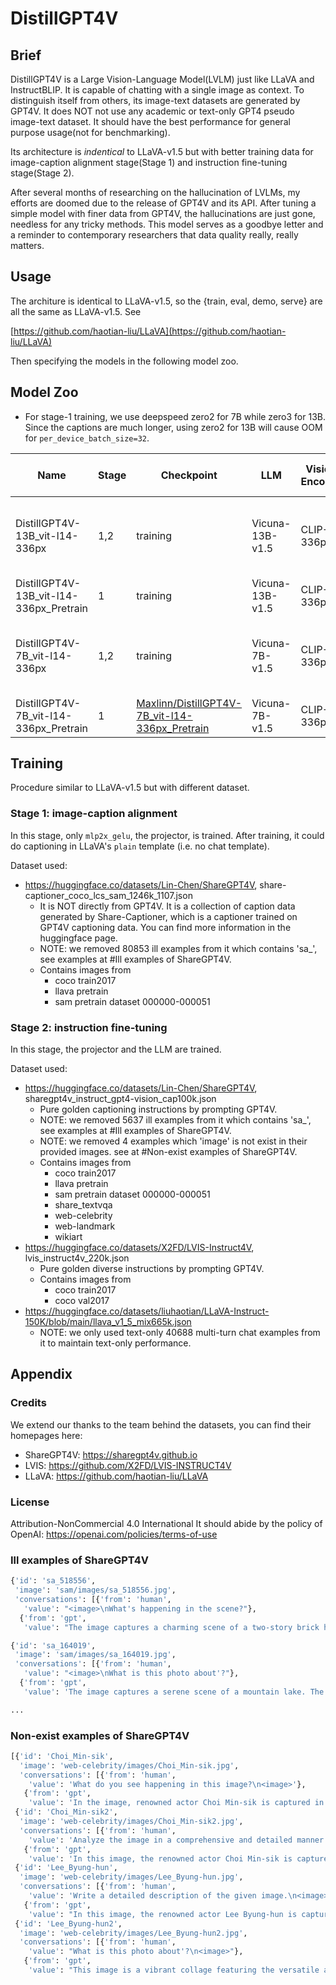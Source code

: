 # DistillGPT4V

## Brief

DistillGPT4V is a Large Vision-Language Model(LVLM) just like LLaVA and InstructBLIP. It is capable of chatting with a single image as context. To distinguish itself from others, its image-text datasets are generated by GPT4V. It does NOT not use any academic or text-only GPT4 pseudo image-text dataset. It should have the best performance for general purpose usage(not for benchmarking).

Its architecture is *indentical* to LLaVA-v1.5 but with better training data for image-caption alignment stage(Stage 1) and instruction fine-tuning stage(Stage 2).

After several months of researching on the hallucination of LVLMs, my efforts are doomed due to the release of GPT4V and its API. After tuning a simple model with finer data from GPT4V, the hallucinations are just gone, needless for any tricky methods. This model serves as a goodbye letter and a reminder to contemporary researchers that data quality really, really matters.

## Usage

The architure is identical to LLaVA-v1.5, so the {train, eval, demo, serve} are all the same as LLaVA-v1.5. See

[https://github.com/haotian-liu/LLaVA](https://github.com/haotian-liu/LLaVA)

Then specifying the models in the following model zoo.

## Model Zoo

- For stage-1 training, we use deepspeed zero2 for 7B while zero3 for 13B. Since the captions are much longer, using zero2 for 13B will cause OOM for `per_device_batch_size=32`.

| Name                                    | Stage | Checkpoint                                                   | LLM             | Vision Encoder | Projection | Pretrain  Data Amount | Finetune Data Amount             | Pretrain Data                                                | Finetune Data                                                |
| --------------------------------------- | ----- | ------------------------------------------------------------ | --------------- | -------------- | ---------- | --------------------- | -------------------------------- | ------------------------------------------------------------ | ------------------------------------------------------------ |
| DistillGPT4V-13B_vit-l14-336px          | 1,2   | training                                                     | Vicuna-13B-v1.5 | CLIP-L-336px   | MLP-2x     | 1,166,048             | 359,783=<br />96384+222711+40688 | share-captioner_coco_lcs_sam_1246k_1107.json(filtered ill examples) | sharegpt4v_instruct_gpt4-vision_cap100k.json(filtered ill and non-exist examples)<br /> lvis_instruct4v_220k.json<br />llava_v1_5_mix665k.json(only text-only examples) |
| DistillGPT4V-13B_vit-l14-336px_Pretrain | 1     | training                                                     | Vicuna-13B-v1.5 | CLIP-L-336px   | MLP-2x     | 1,166,048             | /                                | share-captioner_coco_lcs_sam_1246k_1107.json(filtered ill examples) | /                                                            |
| DistillGPT4V-7B_vit-l14-336px           | 1,2   | training                                                     | Vicuna-7B-v1.5  | CLIP-L-336px   | MLP-2x     | 1,166,048             | 359,783=<br />96384+222711+40688 | share-captioner_coco_lcs_sam_1246k_1107.json(filtered ill examples) | sharegpt4v_instruct_gpt4-vision_cap100k.json(filtered ill and non-exist examples)<br /> lvis_instruct4v_220k.json<br />llava_v1_5_mix665k.json(only text-only examples) |
| DistillGPT4V-7B_vit-l14-336px_Pretrain  | 1     | [Maxlinn/DistillGPT4V-7B_vit-l14-336px_Pretrain](https://huggingface.co/Maxlinn/DistillGPT4V-7B_vit-l14-336px_Pretrain) | Vicuna-7B-v1.5  | CLIP-L-336px   | MLP-2x     | 1,166,048             | /                                | share-captioner_coco_lcs_sam_1246k_1107.json(filtered ill examples) | /                                                            |

## Training

Procedure similar to LLaVA-v1.5 but with different dataset.

### Stage 1: image-caption alignment

In this stage, only `mlp2x_gelu`, the projector, is trained. After training, it could do captioning in LLaVA's `plain` template (i.e. no chat template).

Dataset used:
- https://huggingface.co/datasets/Lin-Chen/ShareGPT4V, share-captioner_coco_lcs_sam_1246k_1107.json
    - It is NOT directly from GPT4V. It is a collection of caption data generated by Share-Captioner, which is a captioner trained on GPT4V captioning data. You can find more information in the huggingface page.
    - NOTE: we removed 80853 ill examples from it which contains 'sa_', see examples at #Ill examples of ShareGPT4V.
    - Contains images from
        - coco train2017
        - llava pretrain
        - sam pretrain dataset 000000-000051


### Stage 2: instruction fine-tuning

In this stage, the projector and the LLM are trained.

Dataset used:
- https://huggingface.co/datasets/Lin-Chen/ShareGPT4V, sharegpt4v_instruct_gpt4-vision_cap100k.json
    - Pure golden captioning instructions by prompting GPT4V.
    - NOTE: we removed 5637 ill examples from it which contains 'sa_', see examples at #Ill examples of ShareGPT4V.
    - NOTE: we removed 4 examples which 'image' is not exist in their provided images. see at #Non-exist examples of ShareGPT4V.
    - Contains images from
        - coco train2017
        - llava pretrain
        - sam pretrain dataset 000000-000051
        - share_textvqa
        - web-celebrity
        - web-landmark
        - wikiart
- https://huggingface.co/datasets/X2FD/LVIS-Instruct4V, lvis_instruct4v_220k.json
    - Pure golden diverse instructions by prompting GPT4V.
    - Contains images from
        - coco train2017
        - coco val2017
- https://huggingface.co/datasets/liuhaotian/LLaVA-Instruct-150K/blob/main/llava_v1_5_mix665k.json
    - NOTE: we only used text-only 40688 multi-turn chat examples from it to maintain text-only performance.


## Appendix

### Credits

We extend our thanks to the team behind the datasets, you can find their homepages here:
- ShareGPT4V: https://sharegpt4v.github.io
- LVIS: https://github.com/X2FD/LVIS-INSTRUCT4V
- LLaVA: https://github.com/haotian-liu/LLaVA

### License

Attribution-NonCommercial 4.0 International It should abide by the policy of OpenAI: https://openai.com/policies/terms-of-use

### Ill examples of ShareGPT4V

```py
{'id': 'sa_518556',
 'image': 'sam/images/sa_518556.jpg',
 'conversations': [{'from': 'human',
   'value': "<image>\nWhat's happening in the scene?"},
  {'from': 'gpt',
   'value': "The image captures a charming scene of a two-story brick house nestled on a street corner. The house, with its black roof and chimney, exudes a sense of warmth and homeliness. A red car is parked in front of the house, adding a pop of color to the scene. On the left side of the house, a tree stands tall, providing a touch of nature amidst the urban setting. The sky above is a clear blue, suggesting a bright and sunny day. The perspective of the image is from the street, looking up at the house, giving a sense of scale and grandeur to the structure. The image does not provide any information that can be used to identify the landmark as 'sa_17448'."}]}

{'id': 'sa_164019',
 'image': 'sam/images/sa_164019.jpg',
 'conversations': [{'from': 'human',
   'value': "<image>\nWhat is this photo about'?"},
  {'from': 'gpt',
   'value': 'The image captures a serene scene of a mountain lake. The lake, with its light blue-green hue, is nestled in the heart of a rocky landscape. The rocks, a mix of gray and brown, are scattered around the lake, adding a rugged charm to the scene. The perspective of the image is from above, providing a bird\'s eye view of the lake and its surroundings. The sky, peeking through the top left corner of the image, adds a sense of depth and vastness to the scene. The image does not provide any specific information about the landmark "sa_17448". However, the unique combination of natural elements and the tranquil setting might be recognizable to those familiar with the area.'}]}

...
```

### Non-exist examples of ShareGPT4V

```py
[{'id': 'Choi_Min-sik',
  'image': 'web-celebrity/images/Choi_Min-sik.jpg',
  'conversations': [{'from': 'human',
    'value': 'What do you see happening in this image?\n<image>'},
   {'from': 'gpt',
    'value': 'In the image, renowned actor Choi Min-sik is captured in a scene from a movie. He is seated in a red chair, located in a dimly lit room. Dressed in a formal black suit and tie, he holds a book in his hand, suggesting he might be reading or about to read. His face bears a serious expression, indicating the intensity of the scene. The background is slightly blurred, but a shelf filled with various objects can be discerned, adding depth to the setting.'}]},
 {'id': 'Choi_Min-sik2',
  'image': 'web-celebrity/images/Choi_Min-sik2.jpg',
  'conversations': [{'from': 'human',
    'value': 'Analyze the image in a comprehensive and detailed manner.\n<image>'},
   {'from': 'gpt',
    'value': 'In this image, the renowned actor Choi Min-sik is captured in a moment of quiet contemplation. Seated in a chair against the backdrop of a brick wall, he is adjusting his glasses with his right hand, a serious expression etched on his face. His attire, a gray suit, adds to the solemnity of the scene. To his side, a desk holds a lamp with a yellow shade adorned with a geometric pattern, casting a soft glow. A plaque resting on the desk reads "Mechanical Properties of Materials", hinting at the intellectual pursuits of the character Choi Min-sik might be portraying.'}]},
 {'id': 'Lee_Byung-hun',
  'image': 'web-celebrity/images/Lee_Byung-hun.jpg',
  'conversations': [{'from': 'human',
    'value': 'Write a detailed description of the given image.\n<image>'},
   {'from': 'gpt',
    'value': "In this image, the renowned actor Lee Byung-hun is captured in a moment of deep contemplation. He is seated in a public transportation vehicle, possibly a bus or train. Dressed in a crisp white shirt and a blue jacket, he gazes intently to the left, his serious expression suggesting a moment of intense thought or concern. The background is a blur of other passengers, their faces and details obscured, emphasizing the actor's presence in the foreground. The overall color palette of the image leans towards shades of blue and gray, adding to the somber mood of the scene."}]},
 {'id': 'Lee_Byung-hun2',
  'image': 'web-celebrity/images/Lee_Byung-hun2.jpg',
  'conversations': [{'from': 'human',
    'value': "What is this photo about'?\n<image>"},
   {'from': 'gpt',
    'value': "This image is a vibrant collage featuring the versatile actor Lee Byung-hun in three distinct roles. On the left, Lee Byung-hun commands attention in a black military uniform adorned with gold epaulettes and a striking red collar, embodying an air of authority. In the center, he exudes a sense of mystery, donning a brown jacket and casting a serious gaze off to the side. On the right, he appears in a gold hooded jacket and a mask, adding an element of intrigue. The collage is set against a pale peach background, punctuated with playful orange and yellow circles and lines, highlighting the actor's diverse roles."}]}]
```